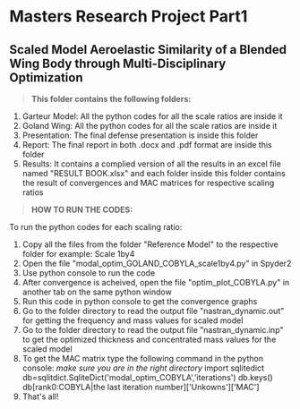 # Masters Research Project Part1
## Scaled Model Aeroelastic Similarity of a Blended Wing Body through Multi-Disciplinary Optimization

> **This folder contains the following folders:**

1. Garteur Model: All the python codes for all the scale ratios are inside it
2. Goland Wing: All the python codes for all the scale ratios are inside it
3. Presentation: The final defense presentation is inside this folder
4. Report: The final report in both .docx and .pdf format are inside this folder
5. Results: It contains a complied version of all the results in an excel file named "RESULT BOOK.xlsx" and each folder inside this folder contains the result of convergences and MAC matrices for respective scaling ratios

> **HOW TO RUN THE CODES:**

To run the python codes for each scaling ratio:
1. Copy all the files from the folder "Reference Model" to the respective folder for example: Scale 1by4
2. Open the file "modal_optim_GOLAND_COBYLA_scale1by4.py" in Spyder2
3. Use python console to run the code
4. After convergence is acheived, open the file "optim_plot_COBYLA.py" in another tab on the same python window
5. Run this code in python console to get the convergence graphs
6. Go to the folder directory to read the output file "nastran_dynamic.out" for getting the frequency and mass values for scaled model
7. Go to the folder directory to read the output file "nastran_dynamic.inp" to get the optimized thickness and concentrated mass values for the scaled model
8. To get the MAC matrix type the following command in the python console: *make sure you are in the right directory*
	import sqlitedict
	db=sqlitdict.SqliteDict('modal_optim_COBYLA','iterations')
	db.keys()
	db[rank0:COBYLA|the last iteration number]['Unkowns']['MAC']
9. That's all!
